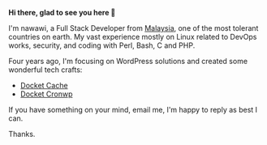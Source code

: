 **Hi there, glad to see you here :wave:**

I'm nawawi, a Full Stack Developer from [Malaysia](https://en.wikipedia.org/wiki/Malaysia), one of the most tolerant countries on earth. My vast experience mostly on Linux related to DevOps works, security, and coding with Perl, Bash, C and PHP.

Four years ago, I'm focusing on WordPress solutions and created some wonderful tech crafts:

- [Docket Cache](https://docketcache.com/?utm_source=nawawi-githubs&utm_campaign=self-repo&utm_medium=github)
- [Docket Cronwp](https://github.com/nawawi/docket-cronwp)

If you have something on your mind, email me, I'm happy to reply as best I can.

Thanks.

